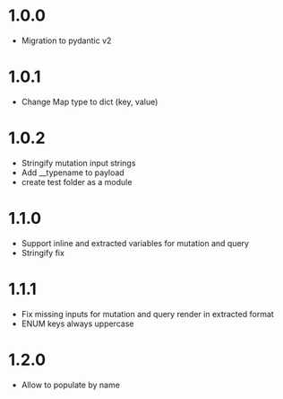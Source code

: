 # 1.0.0
- Migration to pydantic v2

# 1.0.1
- Change Map type to dict (key, value)

# 1.0.2
- Stringify mutation input strings
- Add __typename to payload
- create test folder as a module

# 1.1.0
- Support inline and extracted variables for mutation and query
- Stringify fix

# 1.1.1
- Fix missing inputs for mutation and query render in extracted format
- ENUM keys always uppercase

# 1.2.0
- Allow to populate by name
